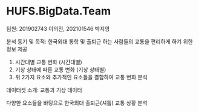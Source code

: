 # HUFS.BigData.Team

팀원: 201902743 이의진, 202101546 박지영

분석 동기 및 목적: 한국외대 통학 및 출퇴근 하는 사람들의 교통을 편리하게 하기 위한 정보 제공

1. 시간대별 교통 변화    (시간대별)
2. 기상 상태에 따른 교통 변화    (기상 상태별)
3. 위 2가지 요소와 추가적인 요소들을 결합하여 교통 변화 분석

데이터셋 소개: 교통과 기상 데이터 

다양한 요소들을 바탕으로 한국외대 출퇴근(셔틀) 교통 상황 분석
